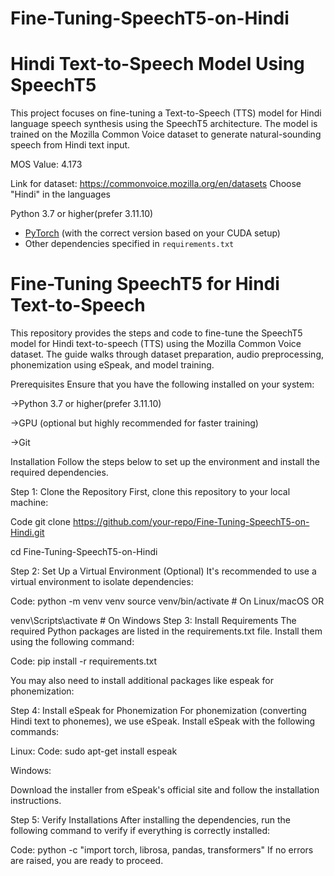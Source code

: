 # Fine-Tuning-SpeechT5-on-Hindi

# Hindi Text-to-Speech Model Using SpeechT5

This project focuses on fine-tuning a Text-to-Speech (TTS) model for Hindi language speech synthesis using the SpeechT5 architecture. The model is trained on the Mozilla Common Voice dataset to generate natural-sounding speech from Hindi text input.

MOS Value: 4.173

Link for dataset: https://commonvoice.mozilla.org/en/datasets
Choose "Hindi" in the languages

Python 3.7 or higher(prefer 3.11.10)
- [PyTorch](https://pytorch.org/get-started/locally/) (with the correct version based on your CUDA setup)
- Other dependencies specified in `requirements.txt`

# Fine-Tuning SpeechT5 for Hindi Text-to-Speech
This repository provides the steps and code to fine-tune the SpeechT5 model for Hindi text-to-speech (TTS) using the Mozilla Common Voice dataset. The guide walks through dataset preparation, audio preprocessing, phonemization using eSpeak, and model training.

Prerequisites
Ensure that you have the following installed on your system:

->Python 3.7 or higher(prefer 3.11.10)

->GPU (optional but highly recommended for faster training)

->Git

Installation
Follow the steps below to set up the environment and install the required dependencies.

Step 1: Clone the Repository
First, clone this repository to your local machine:

Code
git clone https://github.com/your-repo/Fine-Tuning-SpeechT5-on-Hindi.git

cd Fine-Tuning-SpeechT5-on-Hindi

Step 2: Set Up a Virtual Environment (Optional)
It's recommended to use a virtual environment to isolate dependencies:

Code:
python -m venv venv
source venv/bin/activate  # On Linux/macOS
 OR
 
venv\Scripts\activate      # On Windows
Step 3: Install Requirements
The required Python packages are listed in the requirements.txt file. Install them using the following command:

Code:
pip install -r requirements.txt

You may also need to install additional packages like espeak for phonemization:

Step 4: Install eSpeak for Phonemization
For phonemization (converting Hindi text to phonemes), we use eSpeak. Install eSpeak with the following commands:

Linux:
Code:
sudo apt-get install espeak

Windows:

Download the installer from eSpeak's official site and follow the installation instructions.

Step 5: Verify Installations
After installing the dependencies, run the following command to verify if everything is correctly installed:

Code:
python -c "import torch, librosa, pandas, transformers"
If no errors are raised, you are ready to proceed.
